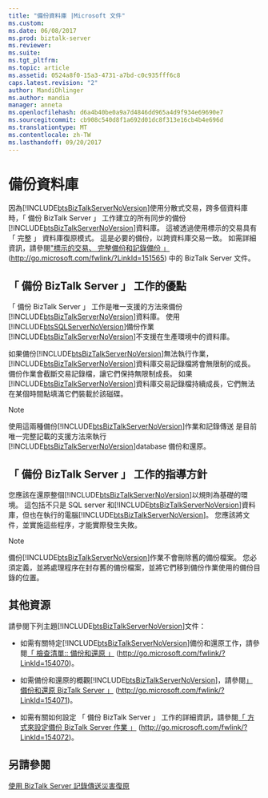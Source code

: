 ```yaml
---
title: "備份資料庫 |Microsoft 文件"
ms.custom: 
ms.date: 06/08/2017
ms.prod: biztalk-server
ms.reviewer: 
ms.suite: 
ms.tgt_pltfrm: 
ms.topic: article
ms.assetid: 0524a8f0-15a3-4731-a7bd-c0c935fff6c8
caps.latest.revision: "2"
author: MandiOhlinger
ms.author: mandia
manager: anneta
ms.openlocfilehash: d6a4b40be0a9a7d4846dd965a4d9f934e69690e7
ms.sourcegitcommit: cb908c540d8f1a692d01dc8f313e16cb4b4e696d
ms.translationtype: MT
ms.contentlocale: zh-TW
ms.lasthandoff: 09/20/2017
---
```

# <a name="backing-up-databases"></a>備份資料庫
因為[!INCLUDE[btsBizTalkServerNoVersion](../includes/btsbiztalkservernoversion-md.md)]使用分散式交易，跨多個資料庫時，「 備份 BizTalk Server 」 工作建立的所有同步的備份[!INCLUDE[btsBizTalkServerNoVersion](../includes/btsbiztalkservernoversion-md.md)]資料庫。 這被透過使用標示的交易具有 「 完整 」 資料庫復原模式。 這是必要的備份，以跨資料庫交易一致。 如需詳細資訊，請參閱["標示的交易、 完整備份和記錄備份 」](http://go.microsoft.com/fwlink/?LinkId=151565) (http://go.microsoft.com/fwlink/?LinkId=151565) 中的 BizTalk Server 文件。  
  
## <a name="advantages-of-the-backup-biztalk-server-job"></a>「 備份 BizTalk Server 」 工作的優點  
 「 備份 BizTalk Server 」 工作是唯一支援的方法來備份[!INCLUDE[btsBizTalkServerNoVersion](../includes/btsbiztalkservernoversion-md.md)]資料庫。 使用[!INCLUDE[btsSQLServerNoVersion](../includes/btssqlservernoversion-md.md)]備份作業[!INCLUDE[btsBizTalkServerNoVersion](../includes/btsbiztalkservernoversion-md.md)]不支援在生產環境中的資料庫。  
  
 如果備份[!INCLUDE[btsBizTalkServerNoVersion](../includes/btsbiztalkservernoversion-md.md)]無法執行作業，[!INCLUDE[btsBizTalkServerNoVersion](../includes/btsbiztalkservernoversion-md.md)]資料庫交易記錄檔將會無限制的成長。 備份作業會截斷交易記錄檔，讓它們保持無限制成長。 如果[!INCLUDE[btsBizTalkServerNoVersion](../includes/btsbiztalkservernoversion-md.md)]資料庫交易記錄檔持續成長，它們無法在某個時間點填滿它們裝載於該磁碟。  
  
> [!NOTE]  
>  使用這兩種備份[!INCLUDE[btsBizTalkServerNoVersion](../includes/btsbiztalkservernoversion-md.md)]作業和記錄傳送 是目前唯一完整記載的支援方法來執行[!INCLUDE[btsBizTalkServerNoVersion](../includes/btsbiztalkservernoversion-md.md)]database 備份和還原。  
  
## <a name="guidelines-for-the-backup-biztalk-server-job"></a>「 備份 BizTalk Server 」 工作的指導方針  
 您應該在還原整個[!INCLUDE[btsBizTalkServerNoVersion](../includes/btsbiztalkservernoversion-md.md)]以規則為基礎的環境。 這包括不只是 SQL server 和[!INCLUDE[btsBizTalkServerNoVersion](../includes/btsbiztalkservernoversion-md.md)]資料庫，但也在執行的電腦[!INCLUDE[btsBizTalkServerNoVersion](../includes/btsbiztalkservernoversion-md.md)]。 您應該將文件，並實施這些程序，才能實際發生失敗。  
  
> [!NOTE]  
>  備份[!INCLUDE[btsBizTalkServerNoVersion](../includes/btsbiztalkservernoversion-md.md)]作業不會刪除舊的備份檔案。 您必須定義，並將處理程序在封存舊的備份檔案，並將它們移到備份作業使用的備份目錄的位置。  
  
## <a name="additional-resources"></a>其他資源  
 請參閱下列主題[!INCLUDE[btsBizTalkServerNoVersion](../includes/btsbiztalkservernoversion-md.md)]文件：  
  
-   如需有關特定[!INCLUDE[btsBizTalkServerNoVersion](../includes/btsbiztalkservernoversion-md.md)]備份和還原工作，請參閱[「 檢查清單:: 備份和還原 」](http://go.microsoft.com/fwlink/?LinkId=154070) (http://go.microsoft.com/fwlink/?LinkId=154070)。  
  
-   如需備份和還原的概觀[!INCLUDE[btsBizTalkServerNoVersion](../includes/btsbiztalkservernoversion-md.md)]，請參閱[」 備份和還原 BizTalk Server 」](http://go.microsoft.com/fwlink/?LinkId=154071) (http://go.microsoft.com/fwlink/?LinkId=154071)。  
  
-   如需有關如何設定 「 備份 BizTalk Server 」 工作的詳細資訊，請參閱[「 方式來設定備份 BizTalk Server 作業 」](http://go.microsoft.com/fwlink/?LinkId=154072) (http://go.microsoft.com/fwlink/?LinkId=154072)。  
  
## <a name="see-also"></a>另請參閱  
 [使用 BizTalk Server 記錄傳送災害復原](../technical-guides/using-biztalk-server-log-shipping-for-disaster-recovery.md)